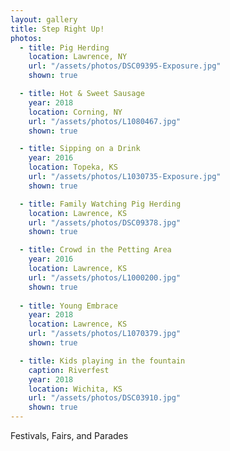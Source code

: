 ```yaml
---
layout: gallery
title: Step Right Up!
photos:
  - title: Pig Herding
    location: Lawrence, NY
    url: "/assets/photos/DSC09395-Exposure.jpg"
    shown: true

  - title: Hot & Sweet Sausage
    year: 2018
    location: Corning, NY
    url: "/assets/photos/L1080467.jpg"
    shown: true

  - title: Sipping on a Drink
    year: 2016
    location: Topeka, KS
    url: "/assets/photos/L1030735-Exposure.jpg"
    shown: true

  - title: Family Watching Pig Herding
    location: Lawrence, KS
    url: "/assets/photos/DSC09378.jpg"
    shown: true

  - title: Crowd in the Petting Area
    year: 2016
    location: Lawrence, KS
    url: "/assets/photos/L1000200.jpg"
    shown: true
  
  - title: Young Embrace
    year: 2018
    location: Lawrence, KS
    url: "/assets/photos/L1070379.jpg"
    shown: true

  - title: Kids playing in the fountain
    caption: Riverfest
    year: 2018
    location: Wichita, KS
    url: "/assets/photos/DSC03910.jpg"
    shown: true
---
```

<p>Festivals, Fairs, and Parades</p>